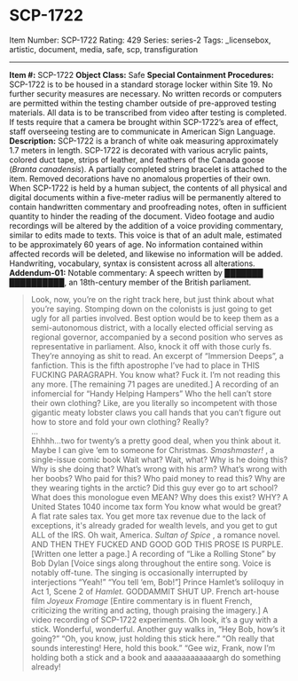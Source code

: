 # SCP-1722
Item Number: SCP-1722
Rating: 429
Series: series-2
Tags: _licensebox, artistic, document, media, safe, scp, transfiguration

---

**Item #:** SCP-1722
**Object Class:** Safe
**Special Containment Procedures:** SCP-1722 is to be housed in a standard storage locker within Site 19. No further security measures are necessary.
No written records or computers are permitted within the testing chamber outside of pre-approved testing materials. All data is to be transcribed from video after testing is completed. If tests require that a camera be brought within SCP-1722’s area of effect, staff overseeing testing are to communicate in American Sign Language.
**Description:** SCP-1722 is a branch of white oak measuring approximately 1.7 meters in length. SCP-1722 is decorated with various acrylic paints, colored duct tape, strips of leather, and feathers of the Canada goose (_Branta canadensis_). A partially completed string bracelet is attached to the item. Removed decorations have no anomalous properties of their own.
When SCP-1722 is held by a human subject, the contents of all physical and digital documents within a five-meter radius will be permanently altered to contain handwritten commentary and proofreading notes, often in sufficient quantity to hinder the reading of the document. Video footage and audio recordings will be altered by the addition of a voice providing commentary, similar to edits made to texts. This voice is that of an adult male, estimated to be approximately 60 years of age.
No information contained within affected records will be deleted, and likewise no information will be added. Handwriting, vocabulary, syntax is consistent across all alterations.
**Addendum-01:** Notable commentary:
A speech written by ███████ ██████████, an 18th-century member of the British parliament.
> Look, now, you’re on the right track here, but just think about what you’re saying. Stomping down on the colonists is just going to get ugly for all parties involved. Best option would be to keep them as a semi-autonomous district, with a locally elected official serving as regional governor, accompanied by a second position who serves as representative in parliament. Also, knock it off with those curly fs. They’re annoying as shit to read.
An excerpt of “Immersion Deeps”, a fanfiction.
> This is the fifth apostrophe I’ve had to place in THIS FUCKING PARAGRAPH. You know what? Fuck it. I’m not reading this any more. [The remaining 71 pages are unedited.]
A recording of an infomercial for “Handy Helping Hampers”
> Who the hell can’t store their own clothing? Like, are you literally so incompetent with those gigantic meaty lobster claws you call hands that you can’t figure out how to store and fold your own clothing? Really?  
>  …  
>  Ehhhh…two for twenty’s a pretty good deal, when you think about it. Maybe I can give ‘em to someone for Christmas.
_Smashmaster!_ , a single-issue comic book
> Wait what? Wait, what? Why is he doing this? Why is she doing that? What’s wrong with his arm? What’s wrong with her boobs? Who paid for this? Who paid money to read this? Why are they wearing tights in the arctic? Did this guy ever go to art school? What does this monologue even MEAN? Why does this exist? WHY?
A United States 1040 income tax form
> You know what would be great? A flat rate sales tax. You get more tax revenue due to the lack of exceptions, it's already graded for wealth levels, and you get to gut ALL of the IRS.
> Oh wait, America.
_Sultan of Spice_ , a romance novel.
> AND THEN THEY FUCKED AND GOOD GOD THIS PROSE IS PURPLE. [Written one letter a page.]
A recording of “Like a Rolling Stone” by Bob Dylan
> [Voice sings along throughout the entire song. Voice is notably off-tune. The singing is occasionally interrupted by interjections “Yeah!” “You tell ‘em, Bob!”]
Prince Hamlet’s soliloquy in Act 1, Scene 2 of _Hamlet._
> GODDAMMIT SHUT UP.
French art-house film _Joyeux Fromage_
> [Entire commentary is in fluent French, criticizing the writing and acting, though praising the imagery.]
A video recording of SCP-1722 experiments.
> Oh look, it’s a guy with a stick. Wonderful, wonderful. Another guy walks in, “Hey Bob, how’s it going?” “Oh, you know, just holding this stick here.” “Oh really that sounds interesting! Here, hold this book.” “Gee wiz, Frank, now I’m holding both a stick and a book and aaaaaaaaaaaargh do something already!